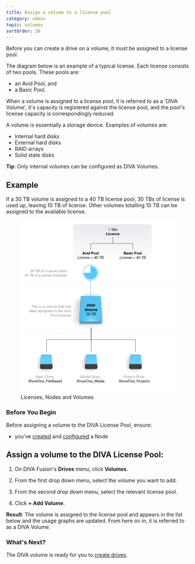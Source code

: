 ```yaml
---
title: Assign a volume to a license pool
category: admin
topic: volumes
sortOrder: 20
---
```


Before you can create a drive on a volume, it must be assigned to a license pool.

The diagram below is an example of a typical license. Each license consists of two pools. These pools are:

- an Avid Pool, and
- a Basic Pool.

When a volume is assigned to a license pool, it is referred to as a 'DIVA Volume', it's capacity is registered against the license pool, and the pool's license capacity is correspondingly reduced.

A volume is essentially a storage device. Examples of volumes are:

- Internal hard disks
- External hard disks
- RAID arrays
- Solid state disks

<p class="tip">
  <strong>Tip</strong>: Only internal volumes can be configured as DIVA Volumes.
</p>

## Example

If a 30 TB volume is assigned to a 40 TB license pool, 30 TBs of license is used up, leaving 10 TB of license. Other volumes totalling 10 TB can be assigned to the available license.

<figure>
  <img src="/images/v2/fusion/license-04.png" alt="Licenses, Nodes and Volumes"/>
  <figcaption>Licenses, Nodes and Volumes</figcaption>
</figure>

### Before You Begin

Before assigning a volume to the DIVA License Pool, ensure:

- you've [created](/v2/articles/create-node.html) and [configured](/v2/articles/configure-node.html) a Node

## Assign a volume to the DIVA License Pool:

1. On DIVA Fusion's **Drives** menu, click **Volumes**.

2. From the first drop down menu, select the volume you want to add.

3. From the second drop down menu, select the relevant license pool.

4. Click **+ Add Volume**.

<p class="tip tip--result">
  <strong>Result</strong>: The volume is assigned to the license pool and appears in the list below and the usage graphs are updated. From here on in, it is referred to as a DIVA Volume.
</p>

### What's Next?

The DIVA volume is ready for you to [create drives](/v2/articles/create-drive.html).
